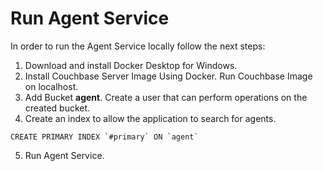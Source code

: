 # Run Agent Service

In order to run the Agent Service locally follow the next steps:

1. Download and install Docker Desktop for Windows.
2. Install Couchbase Server Image Using Docker. Run Couchbase Image on localhost.
3. Add Bucket **agent**. Create a user that can perform operations on the created bucket.
4. Create an index to allow the application to search for agents.
```
CREATE PRIMARY INDEX `#primary` ON `agent`
```
5. Run Agent Service.